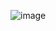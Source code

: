 ![image](https://github.com/user-attachments/assets/20bc95ed-cbab-4924-a6f5-d25bdec25f46)


<!---
V4mqogh/V4mqogh is a ✨ special ✨ repository because its `README.md` (this file) appears on your GitHub profile.
You can click the Preview link to take a look at your changes.
--->
